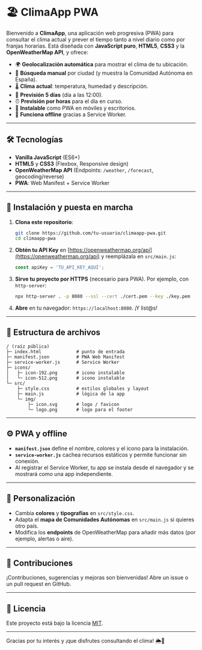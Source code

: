 # 🏖️ ClimaApp PWA

Bienvenido a **ClimaApp**, una aplicación web progresiva (PWA) para consultar el clima actual y prever el tiempo tanto a nivel diario como por franjas horarias. Está diseñada con **JavaScript puro**, **HTML5**, **CSS3** y la **OpenWeatherMap API**, y ofrece:

* 🌍 **Geolocalización automática** para mostrar el clima de tu ubicación.
* 🔎 **Búsqueda manual** por ciudad (y muestra la Comunidad Autónoma en España).
* 🌡️ **Clima actual**: temperatura, humedad y descripción.
* 📅 **Previsión 5 días** (día a las 12:00).
* ⏰ **Previsión por horas** para el día en curso.
* 📱 **Instalable** como PWA en móviles y escritorios.
* 🚫 **Funciona offline** gracias a Service Worker.

---

## 🛠️ Tecnologías

* **Vanilla JavaScript** (ES6+)
* **HTML5** y **CSS3** (Flexbox, Responsive design)
* **OpenWeatherMap API** (Endpoints: `/weather`, `/forecast`, geocoding/reverse)
* **PWA**: Web Manifest + Service Worker

---

## 🚀 Instalación y puesta en marcha

1. **Clona este repositorio**:

   ```bash
   git clone https://github.com/tu-usuario/climaapp-pwa.git
   cd climaapp-pwa
   ```

2. **Obtén tu API Key** en [https://openweathermap.org/api](https://openweathermap.org/api) y reemplázala en `src/main.js`:

   ```js
   const apiKey = 'TU_API_KEY_AQUÍ';
   ```

3. **Sirve tu proyecto por HTTPS** (necesario para PWA). Por ejemplo, con `http-server`:

   ```bash
   npx http-server . -p 8080 --ssl --cert ./cert.pem --key ./key.pem
   ```

4. **Abre** en tu navegador: `https://localhost:8080`. ¡Y list\@s!

---

## 🔧 Estructura de archivos

```
/ (raíz pública)
├─ index.html             # punto de entrada
├─ manifest.json          # PWA Web Manifest
├─ service-worker.js      # Service Worker
├─ icons/
│   ├─ icon-192.png       # icono instalable
│   └─ icon-512.png       # icono instalable
└─ src/
    ├─ style.css          # estilos globales y layout
    ├─ main.js            # lógica de la app
    └─ img/
        ├─ icon.svg       # logo / favicon
        └─ logo.png       # logo para el footer
```

---

## ⚙️ PWA y offline

* **`manifest.json`** define el nombre, colores y el icono para la instalación.
* **`service-worker.js`** cachea recursos estáticos y permite funcionar sin conexión.
* Al registrar el Service Worker, tu app se instala desde el navegador y se mostrará como una app independiente.

---

## 📐 Personalización

* Cambia **colores** y **tipografías** en `src/style.css`.
* Adapta el **mapa de Comunidades Autónomas** en `src/main.js` si quieres otro país.
* Modifica los **endpoints** de OpenWeatherMap para añadir más datos (por ejemplo, alertas o aire).

---

## 🤝 Contribuciones

¡Contribuciones, sugerencias y mejoras son bienvenidas! Abre un issue o un pull request en GitHub.

---

## 📜 Licencia

Este proyecto está bajo la licencia [MIT](LICENSE).

---

Gracias por tu interés y ¡que disfrutes consultando el clima! 🌦️🌈
